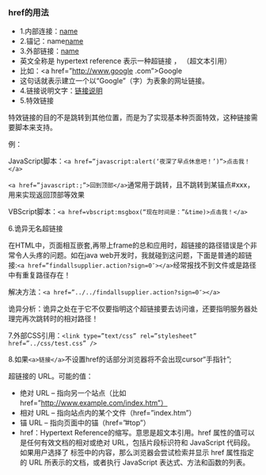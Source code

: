 ### href的用法

- 1.内部连接：<a href=”#/URL”>name</a>
- 2.锚记：<a name=”object-name”>name</a><a href=”#object-name”>name</a>
- 3.外部链接：<a href=”URL”>name</a>
- 英文全称是 hypertext reference 表示一种超链接 ， （超文本引用）
- 比如：<a href=”http://www.google .com”>Google</a>
- 这句话就表示建立一个以“Google”（字）为表象的网址链接。
- 4.链接说明文字：<a href=”/” title=”链接说明”>链接说明</a>
- 5.特效链接

特效链接的目的不是跳转到其他位置，而是为了实现基本种页面特效，这种链接需要脚本来支持。

例：

JavaScript脚本：`<a href=”javascript:alert(‘夜深了早点休息吧！’)”>点击我！</a>`

`<a href=”javascript:;”>回到顶部</a>`通常用于跳转，且不跳转到某锚点#xxx，用来实现返回顶部等效果

VBScript脚本：`<a href=vbscript:msgbox(“现在时间是：”&time)>点击我！</a>`

6.诡异无名超链接

在HTML中，页面相互嵌套,再带上frame的总和应用时，超链接的路径错误是个非常令人头疼的问题。如在java web开发时，我就碰到这问题，下面是普通的超链接:`<a href=”findallsupplier.action?sign=0″></a>`经常报找不到文件或是路径中有重复路径存在！

解决方法：`<a href=”../../findallsupplier.action?sign=0″></a>`

诡异分析：诡异之处在于它不仅要指明这个超链接要去访问谁，还要指明服务器处理完再次跳转时的相对路径！

7.外部CSS引用：`<link type=”text/css” rel=”stylesheet” href=”../css/test.css” />`

8.如果`<a>链接</a>`不设置href的话部分浏览器将不会出现cursor“手指针”;

超链接的 URL。可能的值：

- 绝对 URL – 指向另一个站点（比如 href=”http://www.example.com/index.htm”）
- 相对 URL – 指向站点内的某个文件（href=”index.htm”）
- 锚 URL – 指向页面中的锚（href=”#top”）
- href：Hypertext Reference的缩写。意思是超文本引用。href 属性的值可以是任何有效文档的相对或绝对 URL，包括片段标识符和 JavaScript 代码段。如果用户选择了 <a> 标签中的内容，那么浏览器会尝试检索并显示 href 属性指定的 URL 所表示的文档，或者执行 JavaScript 表达式、方法和函数的列表。
